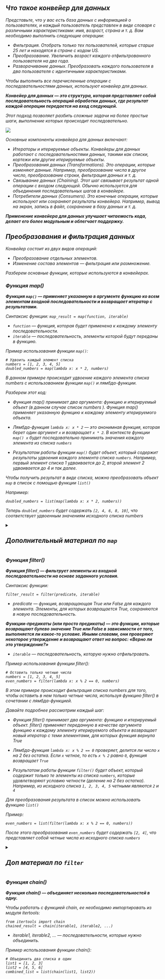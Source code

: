 <i>
<h2>Что такое конвейер для данных</h2>

Представьте, что у вас есть база данных с информацией о пользователях, и каждый пользователь представлен 
в виде словаря с различными характеристиками: имя, возраст, страна и т. д. 
Вам необходимо выполнить следующие операции:

- Фильтрация. Отобрать только тех пользователей, которые старше 25 лет и находятся в стране с кодом US.
- Преобразование. Увеличить возраст каждого отфильтрованного пользователя на два года.
- Разворачивание данных. Преобразовать каждого пользователя в два пользователя 
  с идентичными характеристиками.

Чтобы выполнить все перечисленные операции с последовательностями данных, используют конвейер для данных.

***Конвейер для данных — это структура, которая представляет собой последовательность операций обработки 
данных, где результат каждой операции передается на вход следующей.***

Этот подход позволяет разбить сложные задачи на более простые шаги, выполнение которых происходит 
последовательно.

![](https://cdn-user36618.skyeng.ru/skyconvert/unsafe/fit-in/684x/https://cdn-user12724.skyeng.ru/image/e152fbc2c4fcf6630eeae54414f5b804.png)

Основные компоненты конвейера для данных включают:

    
- Итераторы и итерируемые объекты. Конвейеры для данных работают с последовательностями данных, 
  такими как списки, кортежи или другие итерируемые объекты.
- Преобразования данных (Transformations). Это операции, которые изменяют данные. 
  Например, преобразование числа в другое число, преобразование строки, фильтрация данных и т. д.
- Связывание данных (Chaining). Этот шаг связывает результат одной операции с входом следующей. 
  Обычно используется для объединения последовательных шагов в конвейере.
- Потребители данных (Consumers). Это конечные операции, которые используют или сохраняют результаты 
  конвейера. Например, вывод на экран, запись в файл, сохранение в базу данных и т. д.

***Применение конвейера для данных улучшает читаемость кода, делает его более модульным и облегчает поддержку.***

## Преобразования и фильтрация данных
Конвейер состоит из двух видов операций:

- Преобразование отдельных элементов.
- Изменение состава элементов — фильтрация или размножение.

Разберем основные функции, которые используются в конвейерах.

### Функция map()
***Функция `map()` — применяет указанную в аргументе функцию ко всем элементам входной последовательности и 
возвращает итератор с результатами.***

Синтаксис функции:
`map_result = map(function, iterable)`
- `function` — функция, которая будет применена к каждому элементу последовательности.
- `iterable` — последовательность, элементы которой будут переданы в функцию.

Пример использования функции `map()`:

    # Удвоить каждый элемент списка
    numbers = [1, 2, 3, 4, 5]
    doubled_numbers = map(lambda x: x * 2, numbers)

В данном примере происходит удвоение каждого элемента списка numbers с использованием функции
`map()` и лямбда-функции.

Разберем этот код:

- Функция map() принимает два аргумента: функцию и итерируемый объект 
(в данном случае список numbers ). Функция map()
применяет указанную функцию к каждому элементу итерируемого объекта.

- Лямбда-функция `lambda x: x * 2` — это анонимная функция, которая берет один аргумент
`x` и возвращает `x * 2`. В контексте функции `map() x`
будет последовательно принимать значения каждого элемента из списка `numbers`

- Результатом работы функции `map()` будет объект, который содержит результаты удвоения 
каждого элемента списка `numbers`. Например, первый элемент списка 1 удваивается до 2, 
второй элемент 2 удваивается до 4 и так далее.

Чтобы получить результат в виде списка, можно преобразовать объект `map` в список с помощью функции `list()`

Например:

`doubled_numbers = list(map(lambda x: x * 2, numbers))`

Теперь `doubled_numbers` будет содержать `[2, 4, 6, 8, 10]`, что соответствует удвоенным значениям 
исходного списка numbers

<details>
<summary><h2>Дополнительный материал по <code>map</code></h2></summary>
В Python <code>iterable</code> в контексте функции <code>map()</code> означает любую коллекцию или последовательность, 
элементы которой можно поочередно обработать. Это включает в себя:

- Списки (`lists`)
- Кортежи (`tuples`)
- Строки (`strings`)
- Множества (`sets`)
- Словари (`dictionaries`)
- Диапазоны (`ranges`)
- Любые другие объекты, реализующие метод `__iter__` или `__getitem__`

<h3>Примеры использования <code>map()</code> с различными типами <code>iterable</code>:</h3>

<b>Список:</b>

    numbers = [1, 2, 3, 4, 5]
    squared_numbers = map(lambda x: x**2, numbers)
    print(list(squared_numbers))  # Вывод: [1, 4, 9, 16, 25]

<b>Кортеж:</b>

    numbers_tuple = (1, 2, 3, 4, 5)
    squared_numbers_tuple = map(lambda x: x**2, numbers_tuple)
    print(tuple(squared_numbers_tuple))  # Вывод: (1, 4, 9, 16, 25)

<b>Строка:</b>

    chars = "hello"
    upper_chars = map(lambda x: x.upper(), chars)
    print(''.join(upper_chars))  # Вывод: HELLO

<b>Множество:</b>

    numbers_set = {1, 2, 3, 4, 5}
    squared_numbers_set = map(lambda x: x**2, numbers_set)
    print(set(squared_numbers_set))  # Вывод: {1, 4, 9, 16, 25}

<b>Словарь:</b>

    numbers_dict = {'a': 1, 'b': 2, 'c': 3}
    squared_values = map(lambda x: x**2, numbers_dict.values())
    print(list(squared_values))  # Вывод: [1, 4, 9, 16, 25]

<b>Диапазон:</b>

    numbers_range = range(1, 6)
    squared_numbers_range = map(lambda x: x**2, numbers_range)
    print(list(squared_numbers_range))  # Вывод: [1, 4, 9, 16, 25]

</details>

### Функция filter()
***Функция filter() — фильтрует элементы из входной последовательности на основе заданного условия.***

Синтаксис функции:

`filter_result = filter(predicate, iterable)`

- predicate — функция, возвращающая True или False
для каждого элемента. Элементы, для которых возвращается
True, сохраняются в новую последовательность.

***Функции-предикаты (или просто предикаты) — это функции, которые возвращают булево значение
True или False в зависимости от того, выполняется ли какое-то условие. Иными словами, 
они проверяют некоторое утверждение и возвращают ответ на вопрос: «Верно ли это утверждение?»***

- `iterable` — последовательность, которую нужно отфильтровать.

Пример использования функции filter():

    # Оставить только четные числа
    numbers = [1, 2, 3, 4, 5]
    even_numbers = filter(lambda x: x % 2 == 0, numbers)
В этом примере происходит фильтрация списка numbers для того, чтобы оставить в нем только четные числа, 
используя функцию filter() в сочетании с лямбда-функцией.

Давайте подробнее рассмотрим каждый шаг:
- Функция filter() принимает два аргумента: функцию и итерируемый объект.
filter() применяет переданную в качестве аргумента функцию к каждому элементу итерируемого 
объекта и возвращает новый итератор с теми элементами, для которых функция вернула True

- Лямбда-функция `lambda x: x % 2 == 0` проверяет, делится ли число `x` на 2 без остатка. 
Если `x` четное, то есть `x % 2` равно `0`, функция возвращает `True`

- Результатом работы функции `filter()` будет объект, который содержит только те элементы из списка
`numbers`, которые удовлетворяют условию четности (деление на 2 без остатка). 
Например, из исходного списка `1, 2, 3, 4, 5` четными являются `2` и `4`

Для преобразования результата в список можно использовать функцию `list()`

Пример:

`even_numbers = list(filter(lambda x: x % 2 == 0, numbers))`

После этого преобразования `even_numbers` будет содержать `[2, 4]`, 
что представляет собой четные числа из исходного списка `numbers`

<details>
<summary><h2>Доп материал по <code>filter</code></h2></summary>
<h3>Синтаксис:</h3>

>filter_result = filter(function, iterable)

<h3>Параметры:</h3>

- `function`: Функция, которая возвращает `True` или `False` для каждого элемента из `iterable`
- `iterable`: Последовательность, элементы которой нужно отфильтровать.

### Примеры использования `filter()` с различными типами `iterable`:
Список:

    numbers = [1, 2, 3, 4, 5]
    filtered_numbers = filter(lambda x: x % 2 == 0, numbers)
    print(list(filtered_numbers))  # Вывод: [2, 4]

Кортеж:

    numbers_tuple = (1, 2, 3, 4, 5)
    filtered_numbers_tuple = filter(lambda x: x % 2 == 0, numbers_tuple)
    print(tuple(filtered_numbers_tuple))  # Вывод: (2, 4)

Строка:

    chars = "hello"
    filtered_chars = filter(lambda x: x in ['e', 'o'], chars)
    print(''.join(filtered_chars))  # Вывод: "eo"

Множество:

    numbers_set = {1, 2, 3, 4, 5}
    filtered_numbers_set = filter(lambda x: x % 2 == 0, numbers_set)
    print(set(filtered_numbers_set))  # Вывод: {2, 4}

Словарь:

    numbers_dict = {'a': 1, 'b': 2, 'c': 3}
    filtered_values = filter(lambda x: x[1] % 2 == 0, numbers_dict.items())
    print(dict(filtered_values))  # Вывод: {'b': 2}

Диапазон:

    numbers_range = range(1, 6)
    filtered_numbers_range = filter(lambda x: x % 2 == 0, numbers_range)
    print(list(filtered_numbers_range))  # Вывод: [2, 4]
</details>


### Функция chain()

***Функция chain() — объединяет несколько последовательностей в одну.***

Чтобы работать с функцией chain, ее необходимо импортировать из модуля itertools:

    from itertools import chain
    chained_result = chain(iterable1, iterable2, ...)

- iterable1, iterable2, ...
— последовательности, которые нужно объединить.

Пример использования функции chain():

    # Объединить два списка в один
    list1 = [1, 2, 3]
    list2 = [4, 5, 6]
    combined_list = list(chain(list1, list2))
</i>




